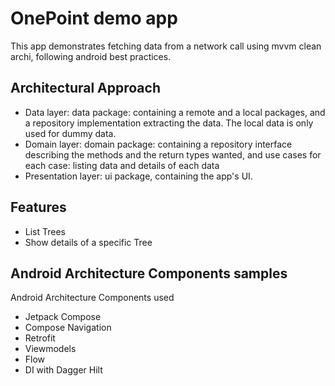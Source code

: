 # OnePoint demo app 

This app demonstrates fetching data from a network call using mvvm clean archi, following android best practices. 


## Architectural Approach
- Data layer: data package: containing a remote and a local packages, and a repository implementation extracting the data. The local data is only used for dummy data. 
- Domain layer: domain package: containing a repository interface describing the methods and the return types wanted, and use cases for each case: listing data and details of each data
- Presentation layer: ui package, containing the app's UI. 

## Features

- List Trees 
- Show details of a specific Tree


## Android Architecture Components samples

Android Architecture Components used
- Jetpack Compose
- Compose Navigation
- Retrofit
- Viewmodels
- Flow 
- DI with Dagger Hilt 
